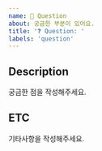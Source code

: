 ```yaml
---
name: 🔧 Question
about: 궁금한 부분이 있어요.
title: '❓ Question: '
labels: 'question'
---
```


## Description

궁금한 점을 작성해주세요.

## ETC

기타사항을 작성해주세요.
